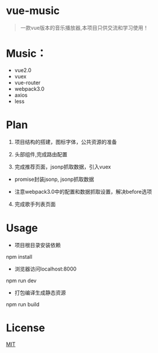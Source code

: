 # vue-music

> 一款vue版本的音乐播放器,本项目只供交流和学习使用！

# Music：

* vue2.0
* vuex
* vue-router
* webpack3.0
* axios
* less

# Plan

1. 项目结构的搭建，图标字体，公共资源的准备

2. 头部组件,完成路由配置

3. 完成推荐页面，jsonp抓取数据，引入vuex

* promise封装jsonp, jsonp抓取数据

* 注意webpack3.0中的配置和数据抓取设置，解决before选项

4. 完成歌手列表页面

# Usage

* 项目根目录安装依赖

npm install

* 浏览器访问localhost:8000

npm run dev

* 打包编译生成静态资源

npm run build

# License

[MIT](https://github.com/chenchenyuyu/vue-music/blob/master/LICENSE)

